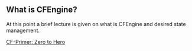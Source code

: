 ## What is CFEngine?

At this point a brief lecture is given on what is CFEngine and desired state management.

[CF-Primer: Zero to Hero](https://digitalelf.net/cf-primer/)
